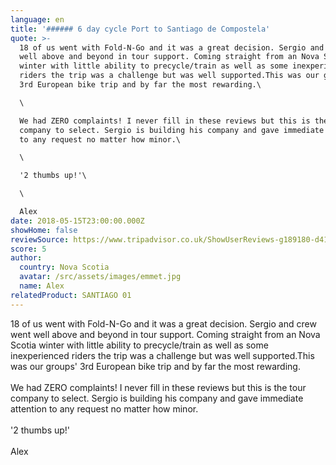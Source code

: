 ```yaml
---
language: en
title: '###### 6 day cycle Port to Santiago de Compostela'
quote: >-
  18 of us went with Fold-N-Go and it was a great decision. Sergio and crew went
  well above and beyond in tour support. Coming straight from an Nova Scotia
  winter with little ability to precycle/train as well as some inexperienced
  riders the trip was a challenge but was well supported.This was our groups'
  3rd European bike trip and by far the most rewarding.\

  \

  We had ZERO complaints! I never fill in these reviews but this is the tour
  company to select. Sergio is building his company and gave immediate attention
  to any request no matter how minor.\

  \

  '2 thumbs up!'\

  \

  Alex
date: 2018-05-15T23:00:00.000Z
showHome: false
reviewSource: https://www.tripadvisor.co.uk/ShowUserReviews-g189180-d4105907-r580581299-Top_Bike_tours_Portugal-Porto_Porto_District_Northern_Portugal.html
score: 5
author:
  country: Nova Scotia
  avatar: /src/assets/images/emmet.jpg
  name: Alex
relatedProduct: SANTIAGO 01
---
```


18 of us went with Fold-N-Go and it was a great decision. Sergio and crew went
well above and beyond in tour support. Coming straight from an Nova Scotia
winter with little ability to precycle/train as well as some inexperienced
riders the trip was a challenge but was well supported.This was our groups' 3rd
European bike trip and by far the most rewarding.\
\
We had ZERO complaints! I never fill in these reviews but this is the tour
company to select. Sergio is building his company and gave immediate attention
to any request no matter how minor.\
\
'2 thumbs up!'\
\
Alex
